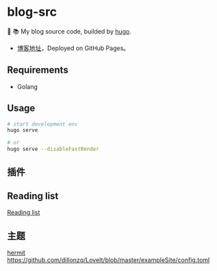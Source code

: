 # blog-src

:see_no_evil: :books:  My blog source code, builded by [hugo](https://github.com/gohugoio/hugo).

- [博客地址](https://shipengqi.github.io)，Deployed on GitHub Pages。

## Requirements
- Golang

## Usage
```bash
# start development env
hugo serve

# or 
hugo serve --disableFastRender
```

## 插件

## Reading list
[Reading list](./SUMMARY.md)


## 主题
[hermit](https://github.com/Track3/hermit)
https://github.com/dillonzq/LoveIt/blob/master/exampleSite/config.toml